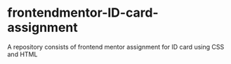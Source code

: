 # frontendmentor-ID-card-assignment
A repository consists of frontend mentor assignment for ID card using CSS and HTML
